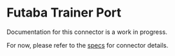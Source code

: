 # Futaba Trainer Port
Documentation for this connector is a work in progress.

For now, please refer to the [specs](specs.yaml) for connector details.
